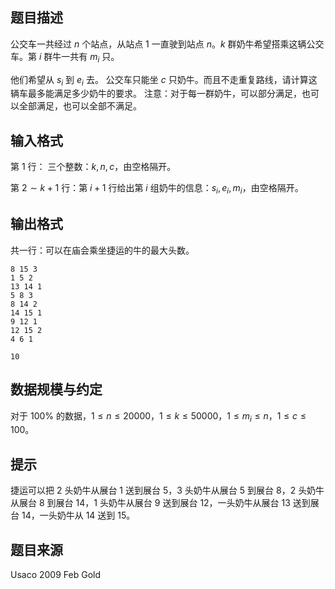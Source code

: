## 题目描述
公交车一共经过 $n$ 个站点，从站点 $1$ 一直驶到站点 $n$。$k$ 群奶牛希望搭乘这辆公交车。第 $i$ 群牛一共有 $m_i$ 只。

他们希望从 $s_i$ 到 $e_i$ 去。
公交车只能坐 $c$ 只奶牛。而且不走重复路线，请计算这辆车最多能满足多少奶牛的要求。
注意：对于每一群奶牛，可以部分满足，也可以全部满足，也可以全部不满足。

## 输入格式
第 $1$ 行： 三个整数：$k,n,c$，由空格隔开。

第 $2\sim k+1$ 行：第 $i+1$ 行给出第 $i$ 组奶牛的信息：$s_i,e_i,m_i$，由空格隔开。

## 输出格式
共一行：可以在庙会乘坐捷运的牛的最大头数。

```input1
8 15 3
1 5 2
13 14 1
5 8 3
8 14 2
14 15 1
9 12 1
12 15 2
4 6 1
```
```output1
10
```
## 数据规模与约定
对于 $100\%$ 的数据，$1\leq n\leq 20000$，$1\leq k\leq 50000$，$1\leq m_i\leq n$，$1\leq c\leq 100$。
## 提示
捷运可以把 $2$ 头奶牛从展台 $1$ 送到展台 $5$，$3$ 头奶牛从展台 $5$ 到展台 $8$，$2$ 头奶牛从展台 $8$ 到展台 $14$，$1$ 头奶牛从展台 $9$ 送到展台 $12$，一头奶牛从展台 $13$ 送到展台 $14$，一头奶牛从 $14$ 送到 $15$。

## 题目来源
Usaco 2009 Feb Gold